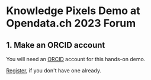 # Knowledge Pixels Demo at Opendata.ch 2023 Forum

## 1. Make an ORCID account

You will need an [ORCID](https://orcid.org/) account for this hands-on demo.

[Register](https://orcid.org/register), if you don't have one already.
